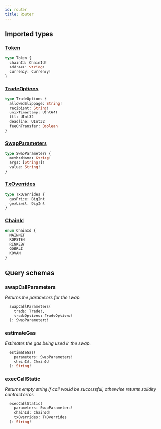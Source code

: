 ```yaml
---
id: router
title: Router
---
```


## Imported types

### [Token](/uniswapv2/common-types#token)

```graphql
type Token {
  chainId: ChainId!
  address: String!
  currency: Currency!
}
```

### [TradeOptions](/uniswapv2/common-types#tradeoptions)

```graphql
type TradeOptions {
  allowedSlippage: String!
  recipient: String!
  unixTimestamp: UInt64!
  ttl: UInt32
  deadline: UInt32
  feeOnTransfer: Boolean
}
```

### [SwapParameters](/uniswapv2/common-types#swapparameters)

```graphql
type SwapParameters {
  methodName: String!
  args: [String!]!
  value: String!
}
```

### [TxOverrides](/uniswapv2/common-types#txoverrides)

```graphql
type TxOverrides {
  gasPrice: BigInt
  gasLimit: BigInt
}
```

### [ChainId](/uniswapv2/common-types#chainid)

```graphql
enum ChainId {
  MAINNET
  ROPSTEN
  RINKEBY
  GOERLI
  KOVAN
}
```

## Query schemas

### swapCallParameters

_Returns the parameters for the swap._

```graphql
  swapCallParameters(
    trade: Trade!,
    tradeOptions: TradeOptions!
  ): SwapParameters!
```

### estimateGas

_Estimates the gas being used in the swap._

```graphql
  estimateGas(
    parameters: SwapParameters!
    chainId: ChainId
  ): String!
```

### execCallStatic

_Returns empty string if call would be successful, otherwise returns solidity contract error._

```graphql
  execCallStatic(
    parameters: SwapParameters!
    chainId: ChainId!
    txOverrides: TxOverrides
  ): String!
```
